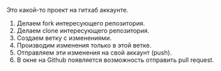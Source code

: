 Это какой-то проект на гитхаб аккаунте.



1. Делаем fork интересующего репозитория.
2. Делаем clone интересующего репозитория. 
3. Создаем ветку с изменениями.
4. Производим изменения только в этой ветке.
5. Отправляем эти изменения на свой аккаунт (push).
6. В окне на Github появляется возможность отправить pull request. 
